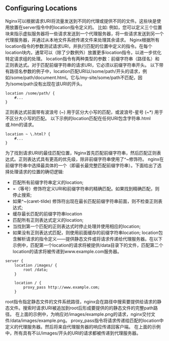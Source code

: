 ## Configuring Locations
Nginx可以根据请求URI将流量发送到不同的代理或提供不同的文件。这些块是使用放置在server指令中的location指令定义的。
比如: 例如，您可以定义三个位置块来指示虚拟服务器将一些请求发送到一个代理服务器，将一些请求发送到另一个代理服务器，并通过从本地文件系统传递文件来处理其余请求。
Nginx根据所有location指令的参数测试请求URI，并执行匹配的位置中定义的指令。在每个location块内，通常可以（除了少数例外）放置更多location指令，以进一步优化特定请求组的处理。
location指令有两种类型的参数：前缀字符串（路径名）和正则表达式。对于匹配前缀字符串的请求URI，它必须以前缀字符串开头。
以下带有路径名参数的例子中，location匹配URI以/some/path/开头的请求，例如/some/path/document.html。它与/my-site/some/path不匹配，因为/some/path没有出现在该URI的开头。
```nginx
location /some/path/ {
    #...
}
```
正则表达式前面带有波浪号 (~) 用于区分大小写的匹配，或波浪号-星号 (~*) 用于不区分大小写的匹配。 以下示例的location匹配在任何URI包含字符串.html或.htm的请求。
```nginx
location ~ \.html? {
    #...
}
```
为了找到请求URI的最佳匹配位置，Nginx首先匹配前缀字符串，然后匹配正则表达式。正则表达式具有更高的优先级，除非前缀字符串使用了^~修饰符。 nginx在前缀字符串中选择最具体的一个（即最长最完整匹配前缀字符串）。下面给出了选择处理请求的位置的确切逻辑:
- 匹配所有前缀字符串定义的location;
- =（等号）修饰符定义URI和前缀字符串的精确匹配。如果找到精确匹配，则停止搜索;
- 如果^~(caret-tilde) 修饰符出现在最长匹配前缀字符串前面，则不检查正则表达式;
- 缓存最长匹配的前缀字符串location
- 匹配所有正则表达式定义的location;
- 当找到第一个匹配的正则表达式时停止处理并使用相应的location;
- 如果没有正则表达式匹配，则使用前面缓存的前缀字符串location;
location包含解析请求的指令定义——提供静态文件或将请求传递给代理服务器。在以下示例中，匹配第一个location的请求将被提供/data目录下的文件，匹配第二个location的请求将被传递到www.example.com服务器。
```nginx
server {
    location /images/ {
        root /data;
    }

    location / {
        proxy_pass http://www.example.com;
    }
```
root指令指定静态文件的文件系统路径，nginx会在路径中搜索要提供给请求的静态文件。搜索时请求URI被追加到root后形成要提供的的静态文件的完整path路径。 在上面的示例中，为响应对/images/example.png的请求，nginx交付文件/data/images/example.png。
proxy_pass指令将请求传递给匹配的location中定义的代理服务器。然后将来自代理服务器的响应传递回客户端。 在上面的示例中，所有具有不以/images/开头的URI的请求都被传递到代理服务器。
